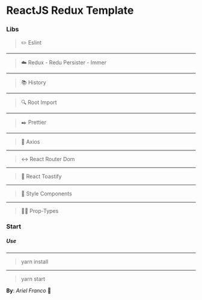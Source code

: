 # ReactJS Redux Template

### Libs

> :pencil2: Eslint
---------
> :cloud: Redux - Redu Persister - Immer 
---------
> :books: History
---------
> :mag: Root Import
---------
> :black_nib: Prettier
---------
> :running: Axios
---------
> :left_right_arrow: React Router Dom
---------
> :bell: React Toastify
---------
> :nail_care: Style Components
---------
> :guardsman: Prop-Types


### Start

##### Use
-------
> yarn install
-------
> yarn start






__By__: _Ariel Franco_ :rocket:

